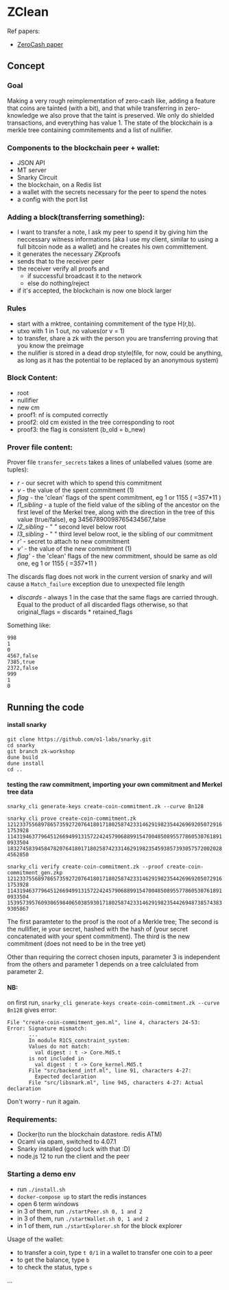 # ZClean

Ref papers:

- [ZeroCash paper](http://zerocash-project.org/media/pdf/zerocash-oakland2014.pdf)

## Concept

### Goal

Making a very rough reimplementation of zero-cash like, adding a feature that coins are tainted (with a bit), and that while transferring in zero-knowledge we also prove that the taint is preserved. We only do shielded transactions, and everything has value 1.
The state of the blockchain is a merkle tree containing commitements and a list of nullifier.

### Components to the blockchain peer + wallet:

- JSON API
- MT server
- Snarky Circuit
- the blockchain, on a Redis list
- a wallet with the secrets necessary for the peer to spend the notes
- a config with the port list

### Adding a block(transferring something):

- I want to transfer a note, I ask my peer to spend it by giving him the neccessary witness informations (aka I use my client, similar to using a full bitcoin node as a wallet) and he creates his own committement.
- it generates the necessary ZKproofs
- sends that to the receiver peer
- the receiver verify all proofs and
  - if successful broadcast it to the network
  - else do nothing/reject
- if it's accepted, the blockchain is now one block larger


### Rules

- start with a mktree, containing commitement of the type H(r,b).
- utxo with 1 in 1 out, no values(or v = 1)
- to transfer, share a zk with the person you are transferring proving that you know the preimage
- the nulifier is stored in a dead drop style(file, for now, could be anything, as long as it has the potential to be replaced by an anonymous system)


### Block Content:

- root
- nullifier
- new cm
- proof1: nf is computed correctly
- proof2: old cm existed in the tree corresponding to root
- proof3: the flag is consistent (b_old = b_new)

### Prover file content:
Prover file `transfer_secrets` takes a lines of unlabelled values (some are tuples):

*  *r* - our secret with which to spend this commitment
*  *v* - the value of the spent commitment (1)
*  *flag* - the 'clean' flags of the spent commitment, eg 1 or 1155 ( =3*5*7*11 )
*  *l1_sibling* - a tuple of the field value of the sibling of the ancestor on the first level of the Merkel tree, along with the direction in the tree of this value (true/false), eg 34567890098765434567,false
*  *l2_sibling* - " " second level below root
*  *l3_sibling* - " " third level below root, ie the sibling of our commitment
*  *r'* - secret to attach to new commitment
*  *v'* - the value of the new commitment (1)
*  *flag'* - the 'clean' flags of the new commitment, should be same as old one, eg 1 or 1155 ( =3*5*7*11 )

The discards flag does not work in the current version of snarky and will cause a `Match_failure` exception due to unexpected file length
*  *discards* - always 1 in the case that the same flags are carried through. Equal to the product of all discarded flags otherwise, so that original_flags = discards * retained_flags


Something like:
```
998
1
0
4567,false
7385,true
2372,false
999
1
0
```

## Running the code

#### install snarky
```
git clone https://github.com/o1-labs/snarky.git
cd snarky
git branch zk-workshop
dune build
dune install
cd ..
```

#### testing the raw commitment, importing your own commitment and Merkel tree data
`snarky_cli generate-keys create-coin-commitment.zk --curve Bn128`

`snarky_cli prove create-coin-commitment.zk 12123375568978657359272076418017180258742331462919823544269692050729161753928 11431946377964512669499131572242457906889915470048508955778605307618910933504
18327458394584782076418017180258742331462919823545938573930575720020284562850`

`snarky_cli verify create-coin-commitment.zk --proof create-coin-commitment_gen.zkp 12123375568978657359272076418017180258742331462919823544269692050729161753928 11431946377964512669499131572242457906889915470048508955778605307618910933504 15395739576093065984065038593017180258742331462919823544269487385743839305867`

The first paramteter to the proof is the root of a Merkle tree;
The second is the nullifier, ie your secret, hashed with the hash of (your secret concatenated with your spent commitment).
The third is the new commitment (does not need to be in the tree yet)

Other than requiring the correct chosen inputs, parameter 3 is independent from the others and parameter 1 depends on a tree calclulated  from parameter 2.


#### NB:
on first run, `snarky_cli generate-keys create-coin-commitment.zk --curve Bn128` gives error:
```
File "create-coin-commitment_gen.ml", line 4, characters 24-53:
Error: Signature mismatch:
       ...
       In module R1CS_constraint_system:
       Values do not match:
         val digest : t -> Core.Md5.t
       is not included in
         val digest : t -> Core_kernel.Md5.t
       File "src/backend_intf.ml", line 91, characters 4-27:
         Expected declaration
       File "src/libsnark.ml", line 945, characters 4-27: Actual declaration
```
Don't worry - run it again.

### Requirements:

- Docker(to run the blockchain datastore. redis ATM)
- Ocaml via opam, switched to 4.07.1
- Snarky installed (good luck with that :D)
- node.js 12 to run the client and the peer

### Starting a demo env

- run `./install.sh`
- `docker-compose up` to start the redis instances
- open 6 term windows
- in 3 of them, run `./startPeer.sh 0, 1 and 2`
- in 3 of them, run `./startWallet.sh 0, 1 and 2`
- in 1 of them, run `./startExplorer.sh` for the block explorer

Usage of the wallet:

- to transfer a coin, type `t 0/1` in a wallet to transfer one coin to a peer
- to get the balance, type `b`
- to check the status, type `s`


...
